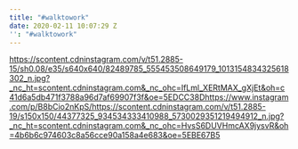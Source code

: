 ```yaml
---
title: "#walktowork"
date: 2020-02-11 10:07:29 Z
'': "#walktowork"
---
```


https://scontent.cdninstagram.com/v/t51.2885-15/sh0.08/e35/s640x640/82489785_555453508649179_1013154834325618302_n.jpg?_nc_ht=scontent.cdninstagram.com&_nc_ohc=IfLml_XERtMAX_gXjEt&oh=c41d6a5db471f3788a96d7af69907f3f&oe=5EDCC38Dhttps://www.instagram.com/p/B8bCio2nKpS/https://scontent.cdninstagram.com/v/t51.2885-19/s150x150/44377325_934534333410988_5730029351219494912_n.jpg?_nc_ht=scontent.cdninstagram.com&_nc_ohc=HvsS6DUVHmcAX9jysvR&oh=4b6b6c974603c8a56cce90a158a4e683&oe=5EBE67B5